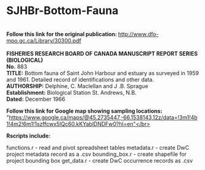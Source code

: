 # SJHBr-Bottom-Fauna
</br><strong>Follow this link for the original publication: </strong>http://www.dfo-mpo.gc.ca/Library/30300.pdf</br></br>
<strong>FISHERIES RESEARCH BOARD OF CANADA MANUSCRIPT REPORT SERIES (BIOLOGICAL)</strong></br>
<strong>No.</strong> 883</br>
<strong>TITLE:</strong> Bottom fauna of Saint John Harbour and estuary as surveyed in 1959 and 1961. Detailed record of identifications and other data.</br> 
<strong>AUTHORSHIP:</strong> Delphine, C. Maclellan and J .B. Sprague</br> 
<strong>Establishment:</strong> Biological Station St. Andrews, N.B.</br>
<strong>Dated:</strong> December 1966</br>

<strong>Follow this link for Google map showing sampling locations:</strong></br> "https://www.google.ca/maps/@45.2735447,-66.1538143,12z/data=!3m1!4b1!4m2!6m1!1szffcwx5lQc60.kKYablDNDFw0?hl=en"</br>

<strong>Rscripts include:</strong>

functions.r - read and pivot spreadsheet tables
metadata.r - create DwC project metadata record as a .csv
bounding_box.r - create shapefile for project bounding box 
get_data.r - create DwC occurrence records as .csv
